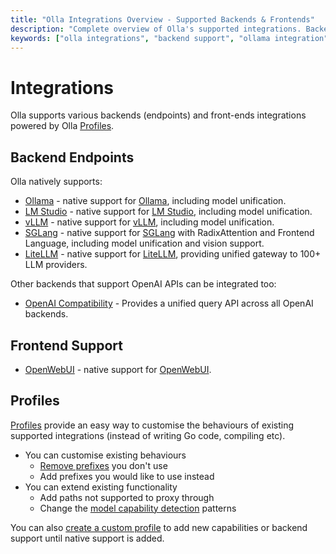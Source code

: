 ```yaml
---
title: "Olla Integrations Overview - Supported Backends & Frontends"
description: "Complete overview of Olla's supported integrations. Backend support for Ollama, LM Studio, vLLM, OpenAI compatibility, and frontend integration with OpenWebUI."
keywords: ["olla integrations", "backend support", "ollama integration", "lm studio", "vllm", "openai compatibility", "openwebui"]
---
```


# Integrations

Olla supports various backends (endpoints) and front-ends integrations powered by Olla [Profiles](../concepts/profile-system.md).

## Backend Endpoints

Olla natively supports:

* [Ollama](./backend/ollama.md) - native support for [Ollama](https://github.com/ollama/ollama), including model unification.
* [LM Studio](./backend/lmstudio.md) - native support for [LM Studio](https://lmstudio.ai/), including model unification.
* [vLLM](./backend/vllm.md) - native support for [vLLM](https://github.com/vllm-project/vllm), including model unification.
* [SGLang](./backend/sglang.md) - native support for [SGLang](https://github.com/sgl-project/sglang) with RadixAttention and Frontend Language, including model unification and vision support.
* [LiteLLM](./backend/litellm.md) - native support for [LiteLLM](https://github.com/BerriAI/litellm), providing unified gateway to 100+ LLM providers.

Other backends that support OpenAI APIs can be integrated too:

* [OpenAI Compatibility](https://platform.openai.com/docs/overview) - Provides a unified query API across all OpenAI backends.

## Frontend Support

* [OpenWebUI](./frontend/openwebui.md) - native support for [OpenWebUI](https://github.com/open-webui/open-webui).

## Profiles

[Profiles](../concepts/profile-system.md) provide an easy way to customise the behaviours of existing supported integrations (instead of writing Go code, compiling etc).

* You can customise existing behaviours
    * [Remove prefixes](../concepts/profile-system.md#routing-prefixes) you don't use
    * Add prefixes you would like to use instead    
* You can extend existing functionality
    * Add paths not supported to proxy through
    * Change the [model capability detection](../concepts/profile-system.md#capability-detection) patterns

You can also [create a custom profile](../concepts/profile-system.md#creating-custom-profiles) to add new capabilities or backend support until native support is added.